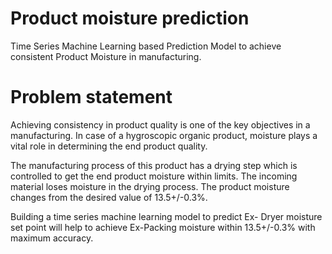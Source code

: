 # Product moisture prediction
Time Series Machine Learning based Prediction Model to achieve consistent Product Moisture in manufacturing.

# Problem statement
Achieving consistency in product quality is one of the key objectives in a manufacturing. In case of a hygroscopic organic product, moisture plays a vital role in determining the end product quality.

The manufacturing process of this product has a drying step which is controlled to get the end product moisture within limits. The incoming material loses moisture in the drying process. The product moisture changes from the desired value of 13.5+/-0.3%.

 Building a time series machine learning model to predict Ex- Dryer moisture set point will help to achieve Ex-Packing moisture within 13.5+/-0.3% with maximum accuracy.